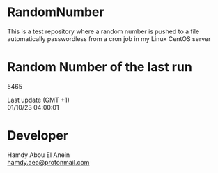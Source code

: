 # RandomNumber    
This is a test repository where a random number is pushed to a file automatically passwordless from a cron job in my Linux CentOS server    
# Random Number of the last run   
5465
      
Last update (GMT +1)    
01/10/23 04:00:01
# Developer    
Hamdy Abou El Anein   
hamdy.aea@protonmail.com
